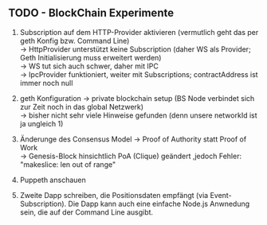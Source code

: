 TODO - BlockChain Experimente
---------------------------------------

1. Subscription auf dem HTTP-Provider aktivieren (vermutlich geht das per geth Konfig bzw. Command Line)  
	-> HttpProvider unterstützt keine Subscription (daher WS als Provider; Geth Initialisierung muss erweitert werden)  
	-> WS tut sich auch schwer, daher mit IPC  
	-> IpcProvider funktioniert, weiter mit Subscriptions; contractAddress ist immer noch null

2. geth Konfiguration -> private blockchain setup (BS Node verbindet sich zur Zeit noch in das global Netzwerk)  
	-> bisher nicht sehr viele Hinweise gefunden (denn unsere networkId ist ja ungleich 1)

3. Änderunge des Consensus Model -> Proof of Authority statt Proof of Work  
	-> Genesis-Block hinsichtlich PoA (Clique) geändert ,jedoch Fehler: "makeslice: len out of range"

4. Puppeth anschauen

5. Zweite Dapp schreiben, die Positionsdaten empfängt (via Event-Subscription). Die Dapp kann auch eine einfache Node.js Anwnedung sein, die auf der Command Line ausgibt. 
